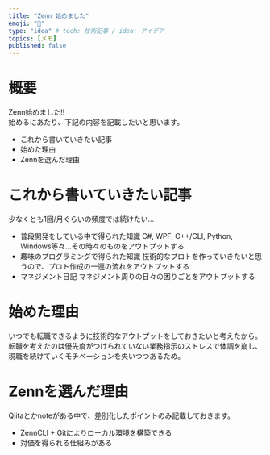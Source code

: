 ```yaml
---
title: "Zenn 始めました"
emoji: "🐶"
type: "idea" # tech: 技術記事 / idea: アイデア
topics: [メモ]
published: false
---
```


# 概要
Zenn始めました!!  
始めるにあたり、下記の内容を記載したいと思います。
- これから書いていきたい記事
- 始めた理由
- Zennを選んだ理由

# これから書いていきたい記事
少なくとも1回/月ぐらいの頻度では続けたい…
- 普段開発をしている中で得られた知識
  C#, WPF, C++/CLI, Python, Windows等々…その時々のものをアウトプットする
- 趣味のプログラミングで得られた知識
  技術的なプロトを作っていきたいと思うので、プロト作成の一連の流れをアウトプットする
- マネジメント日記
  マネジメント周りの日々の困りごとをアウトプットする

# 始めた理由
いつでも転職できるように技術的なアウトプットをしておきたいと考えたから。
転職を考えたのは優先度がつけられていない業務指示のストレスで体調を崩し、現職を続けていくモチベーションを失いつつあるため。

# Zennを選んだ理由
Qiitaとかnoteがある中で、差別化したポイントのみ記載しておきます。
- ZennCLI + Gitによりローカル環境を構築できる
- 対価を得られる仕組みがある





  
  
